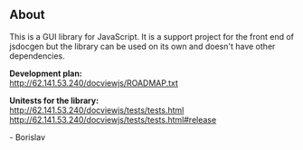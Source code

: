 About
-----

This is a GUI library for JavaScript. It is a support project for the front end
of jsdocgen but the library can be used on its own and doesn't have other
dependencies.



**Development plan:**  
<http://62.141.53.240/docviewjs/ROADMAP.txt>



**Unitests for the library:**  
<http://62.141.53.240/docviewjs/tests/tests.html>  
<http://62.141.53.240/docviewjs/tests/tests.html#release>



\- Borislav
